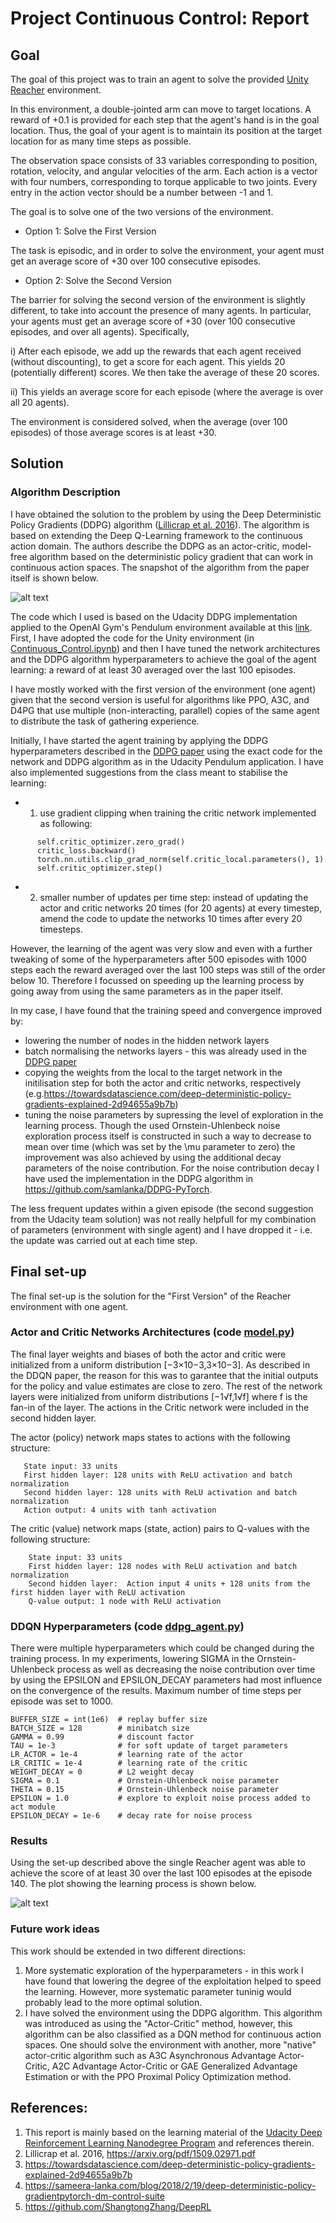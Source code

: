 # Project Continuous Control: Report

## Goal

The goal of this project was to train an agent to solve the provided [Unity Reacher](https://github.com/Unity-Technologies/ml-agents/blob/master/docs/Learning-Environment-Examples.md#reacher) environment.

In this environment, a double-jointed arm can move to target locations. A reward of +0.1 is provided for each step that the agent's hand is in the goal location. Thus, the goal of your agent is to maintain its position at the target location for as many time steps as possible.

The observation space consists of 33 variables corresponding to position, rotation, velocity, and angular velocities of the arm. Each action is a vector with four numbers, corresponding to torque applicable to two joints. Every entry in the action vector should be a number between -1 and 1.

The goal is to solve one of the two versions of the environment.
- Option 1: Solve the First Version

The task is episodic, and in order to solve the environment, your agent must get an average score of +30 over 100 consecutive episodes.
- Option 2: Solve the Second Version

The barrier for solving the second version of the environment is slightly different, to take into account the presence of many agents. In particular, your agents must get an average score of +30 (over 100 consecutive episodes, and over all agents). Specifically,

i) After each episode, we add up the rewards that each agent received (without discounting), to get a score for each agent. This yields 20 (potentially different) scores. We then take the average of these 20 scores.

ii) This yields an average score for each episode (where the average is over all 20 agents).

The environment is considered solved, when the average (over 100 episodes) of those average scores is at least +30. 

## Solution

### Algorithm Description

I have obtained the solution to the problem by using the Deep Deterministic Policy Gradients (DDPG) algorithm ([Lillicrap et al. 2016]( https://arxiv.org/pdf/1509.02971.pdf)). The algorithm is based on extending the Deep Q-Learning framework to the continuous action domain. The authors describe the DDPG as an actor-critic, model-free algorithm based on the deterministic policy gradient that can work in continuous action spaces. The snapshot of the algorithm from the paper itself is shown below.

![alt text](DDPG_Algorithm.png)

The code which I used is based on the Udacity DDPG implementation applied to the OpenAI Gym's Pendulum environment available at this [link](https://github.com/udacity/deep-reinforcement-learning/tree/master/ddpg-pendulum). First, I have adopted the code for the Unity environment (in [Continuous_Control.ipynb](Continuous_Control.ipynb)) and then I have tuned the network architectures and the DDPG algorithm hyperparameters to achieve the goal of the agent learning: a reward of at least 30 averaged over the last 100 episodes.

I have mostly worked with the first version of the environment (one agent) given that the second version is useful for algorithms like PPO, A3C, and D4PG that use multiple (non-interacting, parallel) copies of the same agent to distribute the task of gathering experience. 

Initially, I have started the agent training by applying the DDPG hyperparameters described in the [DDPG paper](https://arxiv.org/pdf/1509.02971.pdf) using the exact code for the network and DDPG algorithm as in the Udacity Pendulum application. I have also implemented suggestions from the class meant to stabilise the learning: 
- 1. use gradient clipping when training the critic network implemented as following:
```
      self.critic_optimizer.zero_grad()
      critic_loss.backward()
      torch.nn.utils.clip_grad_norm(self.critic_local.parameters(), 1)
      self.critic_optimizer.step()
```
- 2. smaller number of updates per time step: instead of updating the actor and critic networks 20 times (for 20 agents) at every timestep, amend the code to update the networks 10 times after every 20 timesteps. 

However, the learning of the agent was very slow and even with a further tweaking of some of the hyperparameters after 500 episodes with 1000 steps each the reward averaged over the last 100 steps was still of the order below 10. Therefore I focussed on speeding up the learning process by going away from using the same parameters as in the paper itself.

In my case, I have found that the training speed and convergence improved by:
- lowering the number of nodes in the hidden network layers
- batch normalising the networks layers - this was already used in the [DDPG paper](https://arxiv.org/pdf/1509.02971.pdf)
- copying the weights from the local to the target network in the initilisation step for both the actor and critic networks, respectively      (e.g.https://towardsdatascience.com/deep-deterministic-policy-gradients-explained-2d94655a9b7b)
- tuning the noise parameters by supressing the level of exploration in the learning process. Though the used Ornstein-Uhlenbeck noise exploration process itself is constructed in such a way to decrease to mean over time (which was set by the \mu parameter to zero) the improvement was also achieved by using the additional decay parameters of the noise contribution. For the noise contribution decay I have used the implementation in the DDPG algorithm in https://github.com/samlanka/DDPG-PyTorch.

The less frequent updates within a given episode (the second suggestion from the Udacity team solution) was not really helpfull for my combination of parameters (environment with single agent) and I have dropped it - i.e. the update was carried out at each time step. 


## Final set-up

The final set-up is the solution for the "First Version" of the Reacher environment with one agent.  

### Actor and Critic Networks Architectures (code [model.py](model.py))

 The final layer weights and biases of both the actor and critic were initialized from a uniform distribution [−3×10−3,3×10−3].  As described in the DDQN paper, the reason for this was to garantee that the initial outputs for the policy and value estimates are close to zero. The rest of the network layers were initialized from uniform distributions [−1√f,1√f] where f is the fan-in of the layer. The actions in the Critic network were included in the second hidden layer. 

The actor (policy) network maps states to actions with the following structure:
 ```
    State input: 33 units
    First hidden layer: 128 units with ReLU activation and batch normalization
    Second hidden layer: 128 units with ReLU activation and batch normalization
    Action output: 4 units with tanh activation
```

The critic (value) network maps (state, action) pairs to Q-values with the following structure:
```
    State input: 33 units
    First hidden layer: 128 nodes with ReLU activation and batch normalization
    Second hidden layer:  Action input 4 units + 128 units from the first hidden layer with ReLU activation 
    Q-value output: 1 node with ReLU activation
```


### DDQN Hyperparameters (code [ddpg_agent.py](ddpg_agent.py))

There were multiple hyperparameters which could be changed during the training process. In my experiments, lowering SIGMA in the Ornstein-Uhlenbeck process as well as decreasing the noise contribution over time by using the EPSILON and EPSILON_DECAY parameters had most influence on the convergence of the results. Maximum number of time steps per episode was set to 1000. 

```
BUFFER_SIZE = int(1e6)  # replay buffer size
BATCH_SIZE = 128        # minibatch size
GAMMA = 0.99            # discount factor
TAU = 1e-3              # for soft update of target parameters
LR_ACTOR = 1e-4         # learning rate of the actor 
LR_CRITIC = 1e-4        # learning rate of the critic
WEIGHT_DECAY = 0        # L2 weight decay
SIGMA = 0.1             # Ornstein-Uhlenbeck noise parameter
THETA = 0.15            # Ornstein-Uhlenbeck noise parameter
EPSILON = 1.0           # explore to exploit noise process added to act module
EPSILON_DECAY = 1e-6    # decay rate for noise process
```


### Results

Using the set-up described above the single Reacher agent was able to achieve the score of at least 30 over the last 100 episodes 
at the episode 140. The plot showing the learning process is shown below. 

![alt text](ScoreFinal.png)


### Future work ideas

This work should be extended in two different directions:
1. More systematic exploration of the hyperparameters - in this work I have found that lowering the degree of the exploitation helped to speed the learning. However, more systematic parameter tuninig would probably lead to the more optimal solution. 
2. I have solved the environment using the DDPG algorithm. This algorithm was introduced as using the "Actor-Critic" method, however, this algorithm can be also classified as a DQN method for continuous action spaces. One should solve the environment with another, more "native" actor-critic algorithm such as A3C Asynchronous Advantage Actor-Critic, A2C Advantage Actor-Critic or GAE Generalized Advantage Estimation or with the PPO Proximal Policy Optimization method.


## References:
1. This report is mainly based on the learning material of the [Udacity Deep Reinforcement Learning Nanodegree Program](https://eu.udacity.com/course/deep-reinforcement-learning-nanodegree--nd893) and references therein.
2. Lillicrap et al. 2016, https://arxiv.org/pdf/1509.02971.pdf
3. https://towardsdatascience.com/deep-deterministic-policy-gradients-explained-2d94655a9b7b
4. https://sameera-lanka.com/blog/2018/2/19/deep-deterministic-policy-gradientpytorch-dm-control-suite
5. https://github.com/ShangtongZhang/DeepRL

